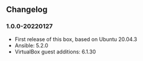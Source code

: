 ## Changelog

### 1.0.0-20220127
* First release of this box, based on Ubuntu 20.04.3
* Ansible: 5.2.0
* VirtualBox guest additions: 6.1.30